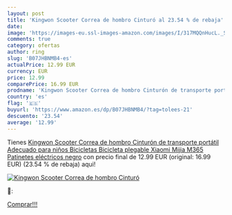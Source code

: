 ```yaml
---
layout: post
title: 'Kingwon Scooter Correa de hombro Cinturó al 23.54 % de rebaja'
date: 
image: 'https://images-eu.ssl-images-amazon.com/images/I/317MQQnHucL._SL200_.jpg'
comments: true
category: ofertas
author: ring
slug: 'B07JHBNMB4-es'
actualPrice: 12.99 EUR
currency: EUR
price: 12.99
comparePrice: 16.99 EUR
prodname: 'Kingwon Scooter Correa de hombro Cinturón de transporte portátil Adecuado para niños Bicicletas Bicicleta plegable Xiaomi Mijia M365 Patinetes eléctricos  negro'
country: 'es'
flag: '🇪🇸'
buyurl: 'https://www.amazon.es/dp/B07JHBNMB4/?tag=tolees-21'
descuento: '23.54'
average: '12.99'
---
```


Tienes [Kingwon Scooter Correa de hombro Cinturón de transporte portátil Adecuado para niños Bicicletas Bicicleta plegable Xiaomi Mijia M365 Patinetes eléctricos  negro](https://www.amazon.es/dp/B07JHBNMB4/?tag=tolees-21) con precio final de  12.99 EUR (original: 16.99 EUR) (23.54 %  de rebaja) aqui!

[![Kingwon Scooter Correa de hombro Cinturó](https://images-eu.ssl-images-amazon.com/images/I/317MQQnHucL._SL200_.jpg)](https://www.amazon.es/dp/B07JHBNMB4/?tag=tolees-21)

🔎:


[Comprar!!!](https://www.amazon.es/dp/B07JHBNMB4/?tag=tolees-21)
